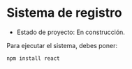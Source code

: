 <h1>Sistema de registro</h1>

- Estado de proyecto: En construcción. 

Para ejecutar el sistema, debes poner: 

```npm install react```
